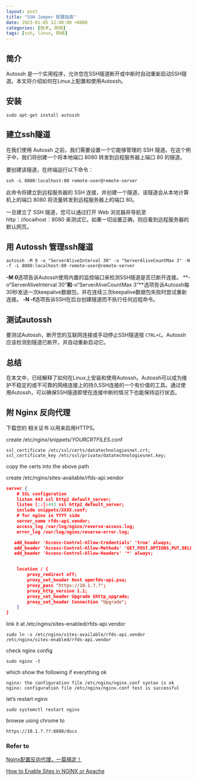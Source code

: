 ```yaml
---
layout: post
title: "SSH Jumper 配置指南"
date: 2023-01-05 12:00:00 +0800
categories: [技术, 网络]
tags: [ssh, linux, 网络]
---
```

## 简介

Autossh 是一个实用程序，允许您在SSH隧道断开或中断时自动重新启动SSH隧道。本文将介绍如何在Linux上配置和使用Autossh。

## 安装

```
sudo apt-get install autossh 
```

## 建立ssh隧道

在我们使用 Autossh 之前，我们需要设置一个它能够管理的 SSH 隧道。在这个例子中，我们将创建一个将本地端口 8080 转发到远程服务器上端口 80 的隧道。

要创建该隧道，在终端运行以下命令：

```
ssh -L 8080:localhost:80 remote-user@remote-server 
```

此命令将建立到远程服务器的 SSH 连接，并创建一个隧道，该隧道会从本地计算机上的端口 8080 将流量转发到远程服务器上的端口 80。

一旦建立了 SSH 隧道，您可以通过打开 Web 浏览器并导航至 http：//localhost：8080 来测试它。如果一切设置正确，则应看到远程服务器的默认网页。

## 用 Autossh 管理ssh隧道

```
autossh -M 0 -o "ServerAliveInterval 30" -o "ServerAliveCountMax 3" -N -f -L 8080:localhost:80 remote-user@remote-server 
```

**-M 0**选项告诉Autossh使用内置的监控端口来检测SSH隧道是否已断开连接。
**-o“ServerAliveInterval 30”**和**-o“ServerAliveCountMax 3”**选项告诉Autossh每30秒发送一次keepalive数据包，并在连续三次keepalive数据包失败时尝试重新连接。
**-N -f**选项告诉SSH在后台创建隧道而不执行任何远程命令。

## 测试autossh

要测试Autossh，断开您的互联网连接或手动停止SSH隧道按 `CTRL+C`。Autossh应该检测到隧道已断开，并自动重新启动它。

## 总结

在本文中，已经解释了如何在Linux上安装和使用Autossh。Autossh可以成为维护不稳定的或不可靠的网络连接上的持久SSH连接的一个有价值的工具。通过使用Autossh，可以确保SSH隧道即使在连接中断的情况下也能保持运行状态。

## 附 Nginx 反向代理

下载您的 相关证书 以用来启用HTTPS。

create /etc/nginx/snippets/*YOURCRTFILES*.conf

```
ssl_certificate /etc/ssl/certs/datatechnologiesnet.crt;
ssl_certificate_key /etc/ssl/private/datatechnologiesnet.key;
```

copy the certs into the above path

create /etc/nginx/sites-available/rfds-api.vendor

```json
server {
    # SSL configuration
    listen 443 ssl http2 default_server;
    listen [::]:443 ssl http2 default_server;
    include snippets/XXXX.conf;
    # for nginx in YYYY side
    server_name rfds-api.vendor;
    access_log /var/log/nginx/reverse-access.log;
    error_log /var/log/nginx/reverse-error.log;

   add_header 'Access-Control-Allow-Credentials' 'true' always;
   add_header 'Access-Control-Allow-Methods' 'GET,POST,OPTIONS,PUT,DELETE,PATCH' always;
   add_header 'Access-Control-Allow-Headers' '*' always;


    location / {
        proxy_redirect off;
        proxy_set_header Host apmrfds-api.psa;
        proxy_pass "https://10.1.?.?";
        proxy_http_version 1.1;
        proxy_set_header Upgrade $http_upgrade;
        proxy_set_header Connection "Upgrade";
    }
}

```

link it at /etc/nginx/sites-enabled/rfds-api.vendor

```
sudo ln -s /etc/nginx/sites-available/rfds-api.vendor /etc/nginx/sites-enabled/rfds-api.vendor
```

check nginx config

```
sudo nginx -t
```

which show the following if everything ok

```
nginx: the configuration file /etc/nginx/nginx.conf syntax is ok
nginx: configuration file /etc/nginx/nginx.conf test is successful
```

let’s restart nginx

```
sudo systemctl restart nginx
```

browse using chrome to

```
https://10.1.?.??:8888/docs
```

### Refer to

[Nginx配置反向代理，一篇搞定！](https://zhuanlan.zhihu.com/p/451825018)

[How to Enable Sites in NGINX or Apache](https://www.linode.com/docs/guides/how-to-enable-disable-website/)
